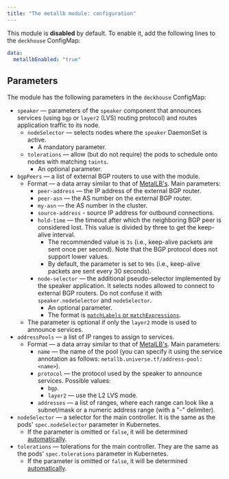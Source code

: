 ```yaml
---
title: "The metallb module: configuration"
---
```



This module is **disabled** by default. To enable it, add the following lines to the `deckhouse` ConfigMap:

```yaml
data:
  metallbEnabled: "true"
```

## Parameters

The module has the following parameters in the `deckhouse` ConfigMap:

* `speaker` — parameters of the `speaker` component that announces services (using `bgp` or `layer2` (LVS) routing protocol) and routes application traffic to its node.
    * `nodeSelector` — selects nodes where the `speaker` DaemonSet is active.
        * A mandatory parameter.
    * `tolerations` — allow (but do not require) the pods to schedule onto nodes with matching `taints`.
        * An optional parameter.
* `bgpPeers` — a list of external BGP routers to use with the module.
    * Format — a data array similar to that of [MetalLB's](https://metallb.universe.tf/configuration/#bgp-configuration). Main parameters:
        * `peer-address` — the IP address of the external BGP router.
        * `peer-asn` — the AS number on the external BGP router.
        * `my-asn` — the AS number in the cluster.
        * `source-address` - source IP address for outbound connections.
        * `hold-time` — the timeout after which the neighboring BGP peer is considered lost. This value is divided by three to get the keep-alive interval.
            * The recommended value is `3s` (i.e., keep-alive packets are sent once per second). Note that the BGP protocol does not support lower values.
            * By default, the parameter is set to `90s` (i.e., keep-alive packets are sent every 30 seconds).
        * `node-selector` — the additional pseudo-selector implemented by the speaker application. It selects nodes allowed to connect to external BGP routers. Do not confuse it with `speaker.nodeSelector` and  `nodeSelector`.
            * An optional parameter.
            * The format is [`matchLabels` or `matchExpressions`](https://kubernetes.io/docs/concepts/overview/working-with-objects/labels/#resources-that-support-set-based-requirements).
    * The parameter is optional if only the `layer2` mode is used to announce services.
* `addressPools` — a list of IP ranges to assign to services.
    * Format — a data array similar to that of [MetalLB's](https://metallb.universe.tf/configuration/#advanced-address-pool-configuration). Main parameters:
        * `name` — the name of the pool (you can specify it using the service annotation as follows: `metallb.universe.tf/address-pool: <name>`).
        * `protocol` —  the protocol used by the speaker to announce services. Possible values:
            * `bgp`.
            * `layer2` — use the L2 LVS mode.
        * `addresses` — a list of ranges, where each range can look like a subnet/mask or a numeric address range (with a "-" delimiter).
* `nodeSelector` — a selector for the main controller. It is the same as the pods' `spec.nodeSelector` parameter in Kubernetes.
    * If the parameter is omitted or `false`, it will be determined [automatically](../../#advanced-scheduling).
* `tolerations` — tolerations for the main controller. They are the same as the pods' `spec.tolerations` parameter in Kubernetes.
    * If the parameter is omitted or `false`, it will be determined [automatically](../../#advanced-scheduling).

